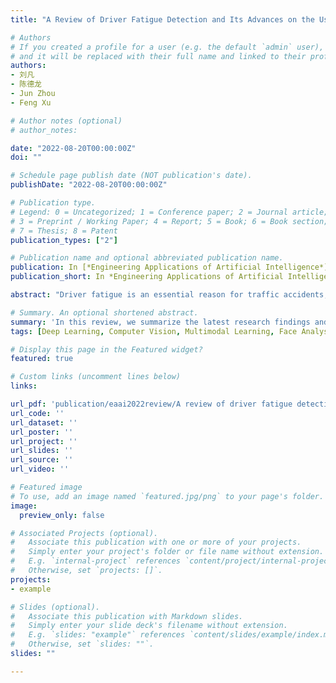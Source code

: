 ```yaml
---
title: "A Review of Driver Fatigue Detection and Its Advances on the Use of RGB-D Camera and Deep Learning"

# Authors
# If you created a profile for a user (e.g. the default `admin` user), write the username (folder name) here 
# and it will be replaced with their full name and linked to their profile.
authors:
- 刘凡
- 陈德龙
- Jun Zhou
- Feng Xu

# Author notes (optional)
# author_notes:

date: "2022-08-20T00:00:00Z"
doi: ""

# Schedule page publish date (NOT publication's date).
publishDate: "2022-08-20T00:00:00Z"

# Publication type.
# Legend: 0 = Uncategorized; 1 = Conference paper; 2 = Journal article;
# 3 = Preprint / Working Paper; 4 = Report; 5 = Book; 6 = Book section;
# 7 = Thesis; 8 = Patent
publication_types: ["2"]

# Publication name and optional abbreviated publication name.
publication: In [*Engineering Applications of Artificial Intelligence*](https://www.journals.elsevier.com/engineering-applications-of-artificial-intelligence0), 2022. [[doi]](https://doi.org/10.1016/j.engappai.2022.105399)
publication_short: In *Engineering Applications of Artificial Intelligence*

abstract: "Driver fatigue is an essential reason for traffic accidents, which poses a severe threat to people's lives and property. In this review, we summarize the latest research findings and analyze the developmental trends of driver fatigue detection. Firstly, we analyze and discuss four types of different fatigue detection technologies based on driver physiological signals, behavior features, vehicle running features, and information fusion, respectively. Then, we focus on  RGB-D camera and deep learning which are two state-of-the-art solutions in this field. Finally, we present the work on integration of RGB-D camera and deep learning, where Generative Adversarial Networks and multi-channel schemes are utilized to enhance the performance. We conducted experiments to show that the fatigue features extracted by Convolutional Neural Networks are superior to traditional handcrafted ones while single features cannot guarantee robustness. Moreover, the latent fatigue features extracted by deep learning methods have been demonstrated to be effective for fatigue detection."

# Summary. An optional shortened abstract.
summary: 'In this review, we summarize the latest research findings and analyze the developmental trends of driver fatigue detection. We present the work on integration of RGB-D camera and deep learning, where Generative Adversarial Networks and multi-channel schemes are utilized to enhance the performance.'
tags: [Deep Learning, Computer Vision, Multimodal Learning, Face Analysis]

# Display this page in the Featured widget?
featured: true

# Custom links (uncomment lines below)
links:

url_pdf: 'publication/eaai2022review/A review of driver fatigue detection and its advances on the use of RGB-D.pdf'
url_code: ''
url_dataset: ''
url_poster: ''
url_project: ''
url_slides: ''
url_source: ''
url_video: ''

# Featured image
# To use, add an image named `featured.jpg/png` to your page's folder. 
image:
  preview_only: false

# Associated Projects (optional).
#   Associate this publication with one or more of your projects.
#   Simply enter your project's folder or file name without extension.
#   E.g. `internal-project` references `content/project/internal-project/index.md`.
#   Otherwise, set `projects: []`.
projects:
- example

# Slides (optional).
#   Associate this publication with Markdown slides.
#   Simply enter your slide deck's filename without extension.
#   E.g. `slides: "example"` references `content/slides/example/index.md`.
#   Otherwise, set `slides: ""`.
slides: ""

---
```

